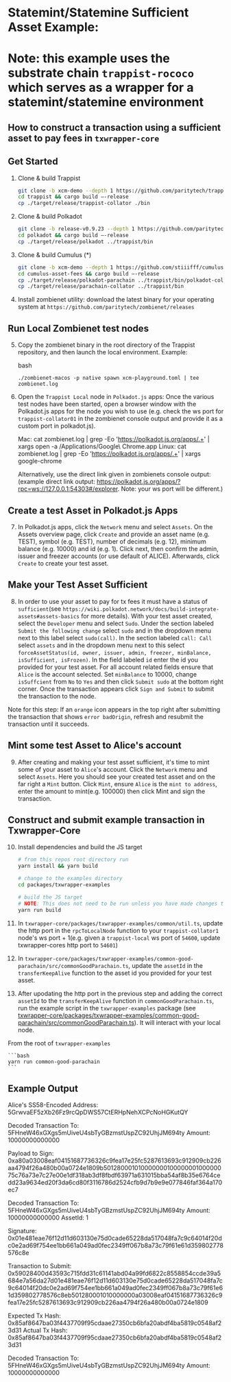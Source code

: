 # Statemint/Statemine Sufficient Asset Example:

# Note: this example uses the substrate chain `trappist-rococo` which serves as a wrapper for a statemint/statemine environment

## How to construct a transaction using a sufficient asset to pay fees in `txwrapper-core`

## Get Started

1) Clone & build Trappist

    ```bash
    git clone -b xcm-demo --depth 1 https://github.com/paritytech/trappist
    cd trappist && cargo build –-release
    cp ./target/release/trappist-collator ./bin
    ```

2) Clone & build Polkadot

    ```bash
    git clone -b release-v0.9.23 --depth 1 https://github.com/paritytech/polkadot
    cd polkadot && cargo build –-release
    cp ./target/release/polkadot ../trappist/bin
    ```

3) Clone & build Cumulus (*)

    ```bash
    git clone -b xcm-demo --depth 1 https://github.com/stiiifff/cumulus-asset-fees
    cd cumulus-asset-fees && cargo build –-release
    cp ./target/release/polkadot-parachain ../trappist/bin/polkadot-collator
    cp ./target/release/parachain-collator ../trappist/bin
    ```

4) Install zombienet utility: download the latest binary for your operating system at `https://github.com/paritytech/zombienet/releases`

## Run Local Zombienet test nodes

5) Copy the zombienet binary in the root directory of the Trappist repository, and then launch the local environment. Example:

    bash
    ```
    ./zombienet-macos -p native spawn xcm-playground.toml | tee zombienet.log
    ```

6) Open the `Trappist Local` node in `Polkadot.js` apps: Once the various test nodes have been started, open a browser window with the Polkadot.js apps for the node you wish to use (e.g. check the ws port for `trappist-collator01` in the zombienet console output and provide it as a custom port in polkadot.js).

    Mac: cat zombienet.log | grep -Eo 'https://polkadot.js.org/apps/.+' | xargs open -a /Applications/Google\ Chrome.app
    Linux: cat zombienet.log | grep -Eo 'https://polkadot.js.org/apps/.+' | xargs google-chrome

    Alternatively, use the direct link given in zombienets console output: (example direct link output: https://polkadot.js.org/apps/?rpc=ws://127.0.0.1:54303#/explorer. Note: your ws port will be different.)

## Create a test Asset in Polkadot.js Apps

7) In Polkadot.js apps, click the `Network` menu and select `Assets`. On the Assets overview page, click `Create` and provide an asset name (e.g. TEST), symbol (e.g. TEST), number of decimals (e.g. 12), minimum balance (e.g. 10000) and id (e.g. 1). Click next, then confirm the admin, issuer and freezer accounts (or use default of ALICE). Afterwards, click `Create` to create your test asset.

## Make your Test Asset Sufficient

8) In order to use your asset to pay for tx fees it must have a status of `sufficient`(see `https://wiki.polkadot.network/docs/build-integrate-assets#assets-basics` for more details). With your test asset created, select the `Developer` menu and select `Sudo`. Under the section labeled `Submit the following change` select `sudo` and in the dropdown menu next to this label select `sudo(call)`. In the section labeled `call: Call` select `assets` and in the dropdown menu next to this select `forceAssetStatus(id, owner, issuer, admin, freezer, minBalance, isSufficient, isFrozen)`. In the field labeled `id` enter the id you provided for your test asset. For all account related fields ensure that `Alice` is the account selected. Set `minBalance` to 10000, change `isSuffcient` from `No` to `Yes` and then click `Submit sudo` at the bottom right corner. Once the transaction appears click `Sign and Submit` to submit the transaction to the node.

Note for this step: If an `orange` icon appears in the top right after submitting the transaction that shows `error badOrigin`, refresh and resubmit the transaction until it succeeds.

## Mint some test Asset to Alice's account

9) After creating and making your test asset sufficient, it's time to mint some of your asset to `Alice`'s account. Click the `Network` menu and select `Assets`. Here you should see your created test asset and on the far right a `Mint` button. Click `Mint`, ensure `Alice` is the `mint to address`, enter the amount to mint(e.g. 100000) then click Mint and sign the transaction.

## Construct and submit example transaction in Txwrapper-Core

10) Install dependencies and build the JS target

    ```bash
    # from this repos root directory run
    yarn install && yarn build

    # change to the examples directory
    cd packages/txwrapper-examples

    # build the JS target
    # NOTE: This does not need to be run unless you have made changes to the example as the package will already be built via the command that ran from the root directory above.
    yarn run build
    ```

11) In `txwrapper-core/packages/txwrapper-examples/common/util.ts`, update the http port in the `rpcToLocalNode` function to your `trappist-collator1` node's ws port + 1(e.g. given a `trappist-local` ws port of `54600`, update txwrapper-cores http port to `54601`)

12) In `txwrapper-core/packages/txwrapper-examples/common-good-parachain/src/commonGoodParachain.ts`, update the `assetId` in the `transferKeepAlive` function to the asset id you provided for your test asset.

13) After upodating the http port in the previous step and adding the correct `assetId` to the `transferKeepAlive` function in `commonGoodParachain.ts`, run the example script in the `txwrapper-examples` package (see [txwrapper-core/packages/txwrapper-examples/common-good-parachain/src/commonGoodParachain.ts](txwrapper-core/packages/txwrapper-examples/common-good-parachain/src/commonGoodParachain.ts)). It will interact with your local node.

From the root of `txwrapper-examples`

    ```bash
    yarn run common-good-parachain
    ```

## Example Output

Alice's SS58-Encoded Address: 5GrwvaEF5zXb26Fz9rcQpDWS57CtERHpNehXCPcNoHGKutQY

Decoded Transaction
  To: 5FHneW46xGXgs5mUiveU4sbTyGBzmstUspZC92UhjJM694ty
  Amount: 10000000000000

Payload to Sign: 0xa80a03008eaf04151687736326c9fea17e25fc5287613693c912909cb226aa4794f26a480b00a0724e1809b50128000101000000010000000100000075c76a73e7c27e00e1df318ab3df8fbdf63971a631015bba54af8b35e6764cedd23a9634ed20f3da6cd80f3116786d2524cfb9d7b9e9e077846faf364a170ec7

Decoded Transaction
  To: 5FHneW46xGXgs5mUiveU4sbTyGBzmstUspZC92UhjJM694ty
  Amount: 10000000000000
  AssetId: 1

Signature: 0x01e481eae76f12d11d603130e75d0cade65228da517048fa7c9c64014f20dc0e2ad69f754ee1bb661a049ad0fec2349ff067b8a73c79f61e61d359802778576c8e

Transaction to Submit: 0x59028400d43593c715fdd31c61141abd04a99fd6822c8558854ccde39a5684e7a56da27d01e481eae76f12d11d603130e75d0cade65228da517048fa7c9c64014f20dc0e2ad69f754ee1bb661a049ad0fec2349ff067b8a73c79f61e61d359802778576c8eb501280001010000000a03008eaf04151687736326c9fea17e25fc5287613693c912909cb226aa4794f26a480b00a0724e1809

Expected Tx Hash: 0x85af8647ba03f4437709f95cdaae27350cb6bfa20abdf4ba5819c0548af23d31
Actual Tx Hash: 0x85af8647ba03f4437709f95cdaae27350cb6bfa20abdf4ba5819c0548af23d31

Decoded Transaction
  To: 5FHneW46xGXgs5mUiveU4sbTyGBzmstUspZC92UhjJM694ty
  Amount: 10000000000000

